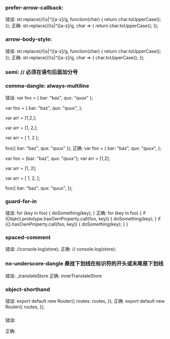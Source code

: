 ### prefer-arrow-callback: 
错误:
str.replace(/(\s|^)[a-z]/g, function(char) {
    return char.toUpperCase();
});
正确:
str.replace(/(\s|^)[a-z]/g, char => {
    return char.toUpperCase();
});

### arrow-body-style:
错误:
str.replace(/(\s|^)[a-z]/g, function(char) {
    return char.toUpperCase();
});
正确:
str.replace(/(\s|^)[a-z]/g, char => {
    char.toUpperCase();
});

### semi: // 必须在语句后面加分号

### comma-dangle: always-multiline
错误:
var foo = {
    bar: "baz",
    qux: "quux"
};

var foo = { bar: "baz", qux: "quux", };

var arr = [1,2,];

var arr = [1,
    2,];

var arr = [
    1,
    2
];

foo({
  bar: "baz",
  qux: "quux"
});
正确:
var foo = {
    bar: "baz",
    qux: "quux",
};

var foo = {bar: "baz", qux: "quux"};
var arr = [1,2];

var arr = [1,
    2];

var arr = [
    1,
    2,
];

foo({
  bar: "baz",
  qux: "quux",
});

### guard-for-in
错误:
for (key in foo) {
    doSomething(key);
}
正确:
for (key in foo) {
    if (Object.prototype.hasOwnProperty.call(foo, key)) {
        doSomething(key);
    }
    if ({}.hasOwnProperty.call(foo, key)) {
        doSomething(key);
    }
}

### spaced-comment 
错误:
//console.log(store);
正确:
// console.log(store);
### no-underscore-dangle 悬挂下划线在标识符的开头或末尾是下划线
错误:
_translateStore
正确:
innerTranslateStore
### object-shorthand
错误:
export default new Router({
    routes: routes,
});
正确:
export default new Router({
    routes,
});
### 
错误:

正确:

